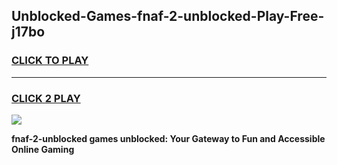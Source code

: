 
## Unblocked-Games-fnaf-2-unblocked-Play-Free-j17bo
<h3>
<a href="https://premium76.site?title=fnaf-2-unblocked&ref=19M">CLICK TO PLAY</a></h3>
<hr>

<h3>
<a href="https://premium76.site?title=fnaf-2-unblocked&ref=19M">CLICK 2 PLAY</a>
  
</h3>

<a href="https://premium76.site?title=fnaf-2-unblocked&ref=19M"><img src="https://clearcache.store/games.png"></a>


**fnaf-2-unblocked games unblocked: Your Gateway to Fun and Accessible Online Gaming**
